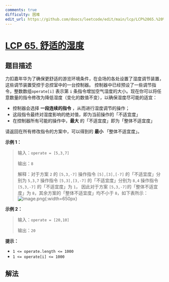 ```yaml
---
comments: true
difficulty: 困难
edit_url: https://github.com/doocs/leetcode/edit/main/lcp/LCP%2065.%20%E8%88%92%E9%80%82%E7%9A%84%E6%B9%BF%E5%BA%A6/README.md
---
```


# [LCP 65. 舒适的湿度](https://leetcode.cn/problems/3aqs1c)

## 题目描述

<!-- 这里写题目描述 -->

力扣嘉年华为了确保更舒适的游览环境条件，在会场的各处设置了湿度调节装置，这些调节装置受控于总控室中的一台控制器。
控制器中已经预设了一些调节指令，整数数组`operate[i]` 表示第 `i` 条指令增加空气湿度的大小。现在你可以将任意数量的指令修改为降低湿度（变化的数值不变），以确保湿度尽可能的适宜：

-   控制器会选择 **一段连续的指令** ，从而进行湿度调节的操作；
-   这段指令最终对湿度影响的绝对值，即为当前操作的「不适宜度」
-   在控制器所有可能的操作中，**最大** 的「不适宜度」即为「整体不适宜度」

请返回在所有修改指令的方案中，可以得到的 **最小** 「整体不适宜度」。

**示例 1：**

> 输入：`operate = [5,3,7]`
>
> 输出：`8`
>
> 解释：对于方案 `2` 的 `[5,3,-7]`
> 操作指令 `[5],[3],[-7]` 的「不适宜度」分别为 `5,3,7`
> 操作指令 `[5,3],[3,-7]` 的「不适宜度」分别为 `8,4`
> 操作指令 `[5,3,-7]` 的「不适宜度」为 `1`，
> 因此对于方案 `[5,3,-7]`的「整体不适宜度」为 `8`，其余方案的「整体不适宜度」均不小于 `8`，如下表所示：
> ![image.png](https://fastly.jsdelivr.net/gh/doocs/leetcode@main/lcp/LCP%2065.%20%E8%88%92%E9%80%82%E7%9A%84%E6%B9%BF%E5%BA%A6/images/1663902759-dgDCxn-image.png){:width=650px}

**示例 2：**

> 输入：`operate = [20,10]`
>
> 输出：`20`

**提示：**

-   `1 <= operate.length <= 1000`
-   `1 <= operate[i] <= 1000`

## 解法

<!-- end -->
